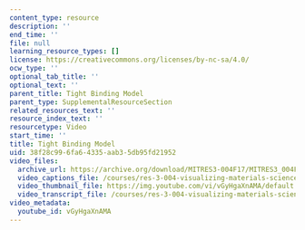 ```yaml
---
content_type: resource
description: ''
end_time: ''
file: null
learning_resource_types: []
license: https://creativecommons.org/licenses/by-nc-sa/4.0/
ocw_type: ''
optional_tab_title: ''
optional_text: ''
parent_title: Tight Binding Model
parent_type: SupplementalResourceSection
related_resources_text: ''
resource_index_text: ''
resourcetype: Video
start_time: ''
title: Tight Binding Model
uid: 38f28c99-6fa6-4335-aab3-5db95fd21952
video_files:
  archive_url: https://archive.org/download/MITRES3-004F17/MITRES3_004F17_2017EPFL_anon3_300k.mp4
  video_captions_file: /courses/res-3-004-visualizing-materials-science-fall-2017/9f6c2b9d1dca54ceac0e127e29ff797d_vGyHgaXnAMA.vtt
  video_thumbnail_file: https://img.youtube.com/vi/vGyHgaXnAMA/default.jpg
  video_transcript_file: /courses/res-3-004-visualizing-materials-science-fall-2017/dfc2f28c1dadfef432f7b2a2607efa20_vGyHgaXnAMA.pdf
video_metadata:
  youtube_id: vGyHgaXnAMA
---
```

